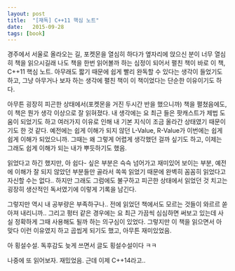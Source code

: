 ```yaml
---
layout: post
title:  "[재독] C++11 핵심 노트"
date:   2015-09-28
tags: [book]
---
```


경주에서 서울로 올라오는 길, 포켓몬을 열심히 하다가 옆자리에 앉으신 분이 너무 열심히 책을 읽으시길래 나도 책을 한번 읽어볼까 하는 심정이 되어서 펼친 책이 바로 이 책, C++11 핵심 노트. 아무래도 짧기 때문에 쉽게 빨리 완독할 수 있다는 생각이 들었기도 하고, 그냥 아무거나 보자 하는 생각에 펼친 책이 이 책이었다는 단순한 이유이기도 하다. 

  아무튼 굉장히 피곤한 상태에서(포켓몬을 거진 두시간 반을 했으니까) 책을 펼쳤음에도, 이 책은 뭔가 생각 이상으로 잘 읽혀졌다. 내 생각에는 요 최근 들은 팟캐스트가 제법 도움이 되었기도 하고 여러가지 이유로 인해 내 기본 지식이 조금 올라간 상태였기 때문이기도 한 것 같다. 예전에는 쉽게 이해가 되지 않던 L-Value, R-Value가 이번에는 쉽게 쉽게 이해가 되었으니까. 그때는 왜 그렇게 어렵게 생각했던 걸까 싶기도 하고, 이제는 그래도 쉽게 이해가 되는 내가 뿌듯하기도 했음. 

  읽었다고 하긴 했지만, 아 쉽다- 싶은 부분은 슥슥 넘어가고 재미있어 보이는 부분, 예전에 이해가 잘 되지 않았던 부분들만 골라서 쏙쏙 읽었기 때문에 완벽히 꼼꼼히 읽었다고 자신할 수는 없다.. 하지만 그래도 그럼에도 불구하고 피곤한 상태에서 읽었던 것 치고는 굉장히 생산적인 독서였기에 이렇게 기록을 남긴다. 

  그렇지만 역시 내 공부량은 부족하구나.. 전에 읽었던 책에서도 모르는 것들이 와르르 쏟아져 내리니까.. 그리고 펑터 같은 경우에는 요 최근 가끔씩 심심하면 써보고 있는데 사실 정확하게 그때 사용해도 될까 하는 의구심이 있었다. 그렇지만 이 책을 읽으면서 아 맞다 이런 이유였지 하고 곱씹게 되기도 했고, 아무튼 재미있었음. 

  아 횡설수설. 독후감도 늦게 쓰면서 글도 횡설수설이다 ㅋㅋ 

  나중에 또 읽어보자. 재밌었음. 근데 이제 C++14라고..